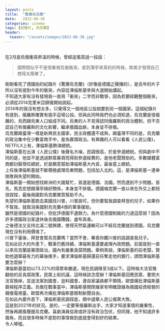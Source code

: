 ```yaml
---
layout: posts
title:  "驚爆烏克蘭"
date:   2022-06-30
categories: cinema
tags: [紀錄片, 烏克蘭]
header: 
  teaser: "/assets/images/2022-06-30.jpg"
---
```

<br>
在2月底烏俄衝突昇溫的時候，曾經逆風寫過一段話：

> 國際間似乎不是很重視烏俄衝突，直到蒲亭來真的的時候，歐美才發現自己想得太簡單了。

剛剛看完了德國拍的紀錄片《驚爆烏克蘭》（好像是德國之聲播的），是去年的片子所以沒有提到今年的衝突，內容從澤倫斯基參與大選開始講起。
<br>
不知道大家有沒有發現我一直用「衝突」二字而非戰爭，因為若要綜觀整個衝突，必須從2014克里米亞歸俄開始說起。<br>
2014年的我沒有想太多，只覺得又一個地區公投說要到另一個國家。這個紀錄片有提到，俄羅斯確實有插手這場公投。但與此同時我們也必須知道，烏克蘭是很複雜的，烏西跟烏東人口組成不同。烏東的人不見得認同俄羅斯的政治體制，但不否認自己有俄羅斯的文化影響，繼承俄國血脈，本身並不排俄。
<br>
烏克蘭跟臺灣一樣是新興民主國家，民主政體還不成熟，跟臺灣不同的是，烏克蘭的政治集中在少數富商手中，是為寡頭政治。有興趣的人可以看看《人民公僕》，NETFILX上有，澤倫斯基飾演總統。
<br>
澤倫斯基在出演《人民公僕》後聲名大噪，民調很高，於是參選總統。但與劇中不同的是，他並不是透過群眾募資而得到參選經費的，是他老闆贊助的。多數媒體富商都討厭現任總統，於是願意幫助澤倫斯基大內宣，最後當上總統。
<br>
上任後澤倫斯基就不斷積極處理烏東問題，包括加入北約。這，是澤倫斯基一連串挫敗與失望的開始。
<br>
澤倫斯基一開始想找歐洲的大國幫忙，首選是德國、法國。然而遇到不少問題。首先，馬克宏想跟蒲亭搞好關係，本身並不排俄。德國梅克爾一直以來在外交上都扭扭捏捏，最後兩國對烏克蘭實質幫助不大。
<br>
失望的澤倫斯基跑去美國找川普，川普說可，但你要幫我調查拜登的兒子，如果你不幫我，就取消美國對烏克蘭4億的軍事援助。
<br>
雖然是德國的紀錄片，但批評德國不遺餘力。為什麼德國制裁的力道這麼弱？因為許多德國政治家退休後去俄國賺錢，盧布真香。
<br>
之後德法又支持北溪二號興建，使得天然氣運輸可以不經烏克蘭就到德國，烏克蘭現在沒有利用價值了。
<br>
川普下臺後，拜登會幫烏克蘭嗎？當然不會，畢竟你聽川普的話調查我兒子。
<br>
在如此巨大的外患下，戰事仍舊持續，澤倫斯基還要處理內政問題。前面提到一直以來烏克蘭是寡頭政治，國內有嚴重貪腐問題。舉例來說，澤倫斯基的前老闆，贊助他選舉最有力的幕後推手，要求澤倫斯基歸還前任奪走他的銀行，請問澤倫斯基要怎麼辦？
<br>
澤倫斯基當初以73.22%的得票率勝選，現在民調降至3成以下。這時候大法官推翻他的反貪腐政策，民眾上街抗議，這時候該怎麼辦？澤倫斯基回應民眾，要把大法官換掉，並送法案到國會，豈料國會，連自家議員都不領情，歐盟痛批澤倫斯基藐視程序正義。烏俄在戰事當中，澤倫斯基關閉幾家有明確證據為俄國投資經營的親俄電視臺，歐盟再次痛批澤倫斯基鉗制新聞自由。
<br>
在如此內憂外患下，澤倫斯基民調探底，期中選舉人民公僕黨大敗。
<br>
這是到2021年的狀況。是的，一定要等俄羅斯出手，大家才知道事情的嚴重性，然後再跟風聲援烏克蘭。喜劇演員從政或許沒有政治包伏，但同理，他不知道許多眉角，而且很多時候不是對的事情做到底就會得到好的結果。
<br>
令人唏噓。
<br>